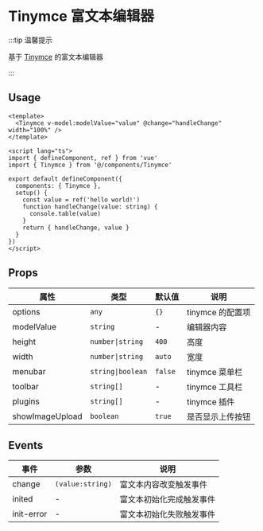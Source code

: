 # Tinymce 富文本编辑器

:::tip 温馨提示

基于 [Tinymce](https://github.com/tinymce/tinymce) 的富文本编辑器

:::

## Usage

```vue
<template>
  <Tinymce v-model:modelValue="value" @change="handleChange" width="100%" />
</template>

<script lang="ts">
import { defineComponent, ref } from 'vue'
import { Tinymce } from '@/components/Tinymce'

export default defineComponent({
  components: { Tinymce },
  setup() {
    const value = ref('hello world!')
    function handleChange(value: string) {
      console.table(value)
    }
    return { handleChange, value }
  }
})
</script>
```

## Props

| 属性            | 类型              | 默认值  | 说明             |
| --------------- | ----------------- | ------- | ---------------- |
| options         | `any`             | `{}`    | tinymce 的配置项 |
| modelValue      | `string`          | -       | 编辑器内容       |
| height          | `number\|string`  | `400`   | 高度             |
| width           | `number\|string`  | `auto`  | 宽度             |
| menubar         | `string\|boolean` | `false` | tinymce 菜单栏   |
| toolbar         | `string[]`        | -       | tinymce 工具栏   |
| plugins         | `string[]`        | -       | tinymce 插件     |
| showImageUpload | `boolean`         | `true`  | 是否显示上传按钮 |

## Events

| 事件       | 参数             | 说明                     |
| ---------- | ---------------- | ------------------------ |
| change     | `(value:string)` | 富文本内容改变触发事件   |
| inited     | -                | 富文本初始化完成触发事件 |
| init-error | -                | 富文本初始化失败触发事件 |
